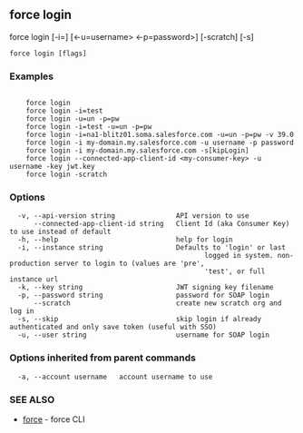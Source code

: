 ## force login

force login [-i=<instance>] [<-u=username> <-p=password>] [-scratch] [-s]

```
force login [flags]
```

### Examples

```

    force login
    force login -i=test
    force login -u=un -p=pw
    force login -i=test -u=un -p=pw
    force login -i=na1-blitz01.soma.salesforce.com -u=un -p=pw -v 39.0
    force login -i my-domain.my.salesforce.com -u username -p password
    force login -i my-domain.my.salesforce.com -s[kipLogin]
    force login --connected-app-client-id <my-consumer-key> -u username -key jwt.key
    force login -scratch

```

### Options

```
  -v, --api-version string               API version to use
      --connected-app-client-id string   Client Id (aka Consumer Key) to use instead of default
  -h, --help                             help for login
  -i, --instance string                  Defaults to 'login' or last
                                         		logged in system. non-production server to login to (values are 'pre',
                                         		'test', or full instance url
  -k, --key string                       JWT signing key filename
  -p, --password string                  password for SOAP login
      --scratch                          create new scratch org and log in
  -s, --skip                             skip login if already authenticated and only save token (useful with SSO)
  -u, --user string                      username for SOAP login
```

### Options inherited from parent commands

```
  -a, --account username   account username to use
```

### SEE ALSO

* [force](force.md)	 - force CLI

